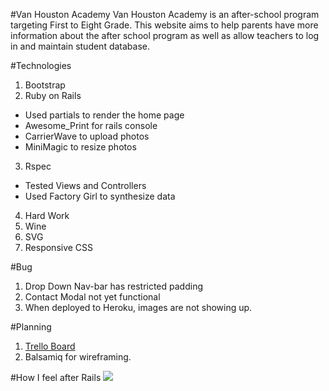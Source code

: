 #Van Houston Academy
Van Houston Academy is an after-school program targeting First to Eight Grade. This website aims to help parents have more information about the after school program as well as allow teachers to log in and maintain student database.

#Technologies
1. Bootstrap
2. Ruby on Rails
  * Used partials to render the home page
  * Awesome_Print for rails console
  * CarrierWave to upload photos
  * MiniMagic to resize photos
3. Rspec
  * Tested Views and Controllers
  * Used Factory Girl to synthesize data
4. Hard Work
5. Wine
6. SVG
7. Responsive CSS

#Bug
1. Drop Down Nav-bar has restricted padding
2. Contact Modal not yet functional
3. When deployed to Heroku, images are not showing up.

#Planning
1. [Trello Board](https://trello.com/b/Hcx82oZ9/van-houston-database)
2. Balsamiq for wireframing.

#How I feel after Rails
![](https://49.media.tumblr.com/d5d0e0cc61a9c61c2c22c4c8df7de059/tumblr_o320l4kaIy1r42sqeo1_400.gif)
